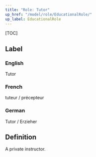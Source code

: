 ```yaml
---
title: "Role: Tutor"
up_href: "/model/role/EducationalRole/"
up_label: EducationalRole
---
```


[TOC]

## Label

### English
Tutor

### French
 
tuteur / précepteur

### German
Tutor / Erzieher

## Definition
A private instructor.
